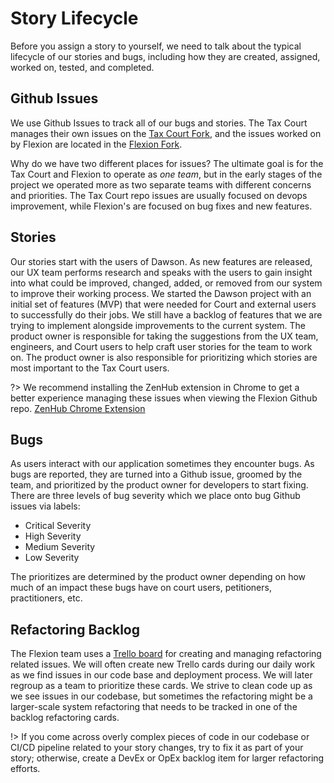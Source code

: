# Story Lifecycle

Before you assign a story to yourself, we need to talk about the typical lifecycle of our stories and bugs, including how they are created, assigned, worked on, tested, and completed.

## Github Issues

We use Github Issues to track all of our bugs and stories.  The Tax Court manages their own issues on the [Tax Court Fork](https://github.com/ustaxcourt/ef-cms/issues), and the issues worked on by Flexion are located in the [Flexion Fork](https://github.com/flexion/ef-cms/issues).

Why do we have two different places for issues?  The ultimate goal is for the Tax Court and Flexion to operate as *one team*, but in the early stages of the project we operated more as two separate teams with different concerns and priorities.  The Tax Court repo issues are usually focused on devops improvement, while Flexion's are focused on bug fixes and new features.

## Stories

Our stories start with the users of Dawson.  As new features are released, our UX team performs research and speaks with the users to gain insight into what could be improved, changed, added, or removed from our system to improve their working process.  We started the Dawson project with an initial set of features (MVP) that were needed for Court and external users to successfully do their jobs.  We still have a backlog of features that we are trying to implement alongside improvements to the current system.  The product owner is responsible for taking the suggestions from the UX team, engineers, and Court users to help craft user stories for the team to work on.  The product owner is also responsible for prioritizing which stories are most important to the Tax Court users.

?> We recommend installing the ZenHub extension in Chrome to get a better experience managing these issues when viewing the Flexion Github repo. [ZenHub Chrome Extension](https://chrome.google.com/webstore/detail/zenhub-for-github/ogcgkffhplmphkaahpmffcafajaocjbd?hl=en-US)

## Bugs

As users interact with our application sometimes they encounter bugs.  As bugs are reported, they are turned into a Github issue, groomed by the team, and prioritized by the product owner for developers to start fixing.  There are three levels of bug severity which we place onto bug Github issues via labels:

- Critical Severity
- High Severity
- Medium Severity
- Low Severity

The prioritizes are determined by the product owner depending on how much of an impact these bugs have on court users, petitioners, practitioners, etc.


## Refactoring Backlog

The Flexion team uses a [Trello board](https://trello.com/b/9tgrIFfA/ef-cms-opex-devex) for creating and managing refactoring related issues.  We will often create new Trello cards during our daily work as we find issues in our code base and deployment process.  We will later regroup as a team to prioritize these cards.  We strive to clean code up as we see issues in our codebase, but sometimes the refactoring might be a larger-scale system refactoring that needs to be tracked in one of the backlog refactoring cards.

!> If you come across overly complex pieces of code in our codebase or CI/CD pipeline related to your story changes, try to fix it as part of your story; otherwise, create a DevEx or OpEx backlog item for larger refactoring efforts.